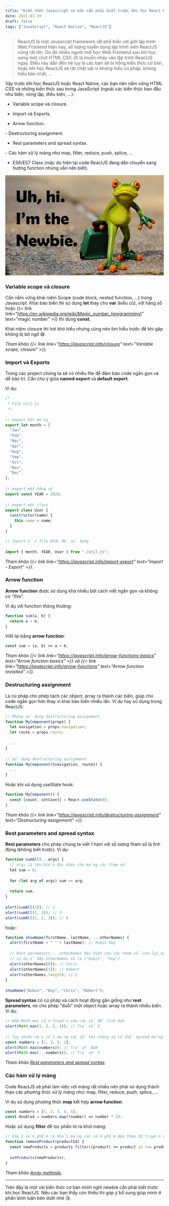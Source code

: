 ```yaml
---
title: "Kiến thức Javascript cơ bản cần phải biết trước khi học React Native / ReactJS"
date: 2021-01-20
draft: false
tags: ["JavaScript", "React Native", "ReactJS"]
---
```


> ReactJS là một Javascript framework rất phổ biến với giới lập trình Web Frontend hiện nay, số lượng tuyển dụng lập trình viên ReactJS cũng rất lớn. Do đó nhiều người mới học Web Frontend sau khi học xong một chút HTML CSS JS là muốn nhảy vào lập trình ReactJS ngay. Điều này dẫn đến hệ lụy là các bạn sẽ bị hổng kiến thức cơ bản, hoặc khi học ReactJS sẽ rất chật vật vì không hiểu cú pháp, không hiểu bản chất, ...

Vậy trước khi học ReactJS hoặc React Native, các bạn nên nẵm vững HTML CSS và những kiến thức sau trong JavaScript (ngoài các kiến thức ban đầu như biến, vòng lặp, điều kiện, ...):

- Variable scope và closure.

- Import và Exports.

- Arrow function.

- Destructuring assignment.

- Rest parameters and spread syntax.

- Các hàm xử lý mảng như map, filter, reduce, push, splice, ...

- ES6/ES7 Class (mặc dù hiện tại code ReactJS đang dần chuyển sang hướng function nhưng vẫn nên biết).

![Newbie học Javascript, ReactJS, React Native](/images/newbie-frog.jpg)

### Variable scope và closure

Cần nắm vững khái niệm Scope (code block, nested function, ...) trong Javascript. Khai báo biến thì sử dụng **let** thay cho **var** (kiểu cũ), với hằng số hoặc {{< link link="https://en.wikipedia.org/wiki/Magic_number_(programming)" text="magic number" >}} thì dùng **const**.

Khái niệm closure thì hơi khó hiểu nhưng cũng nên tìm hiểu trước để khi gặp không bị bỡ ngỡ 😅.

_Tham khảo {{< link link="https://javascript.info/closure" text="Variable scope, closure" >}}._

### Import và Exports

Trong các project chúng ta sẽ có nhiều file để đảm bảo code ngắn gọn và dễ bảo trì. Cần chú ý giữa **named export** và **default export**.

Ví dụ:

```javascript
/*
 * File util.js
 */

// export một mảng
export let month = [
  "Jan",
  "Feb",
  "Mar",
  "Apr",
  "Aug",
  "Sep",
  "Oct",
  "Nov",
  "Dec",
];

// export một hằng số
export const YEAR = 2020;

// export một class
export class User {
  constructor(name) {
    this.name = name;
  }
}
```

```javascript
// Import ở 1 file khác để sử dụng

import { month, YEAR, User } from "./util.js";
```

_Tham khảo {{< link link="https://javascript.info/import-export" text="Import - Export" >}}._

### Arrow function

**Arrow function** được sử dụng khá nhiều bởi cách viết ngắn gọn và không có "this".

Ví dụ với function thông thường:

```javascript
function sum(a, b) {
  return a + b;
}
```

Viết lại bằng **arrow function**:

```javascript
const sum = (a, b) => a + b;
```

_Tham khảo {{< link link="https://javascript.info/arrow-functions-basics" text="Arrow function basics" >}} và {{< link link="https://javascript.info/arrow-functions" text="Arrow function revisited" >}}._

### Destructuring assignment

Là cú pháp cho phép tách các object, array ra thành các biến, giúp cho code ngắn gọn hơn thay vì khai báo biến nhiều lần. Ví dụ hay sử dụng trong ReactJS:

```javascript
// Không sử dụng destructuring assignment
function MyComponent(props) {
  let navigation = props.navigation;
  let route = props.route;

  ...
}

// Sử dụng destructuring assignment
function MyComponent({navigation, route}) {
  ...
}
```

Hoặc khi sử dụng useState hook:

```javascript
function MyComponent() {
  const [count, setCount] = React.useState(0);
}
```

_Tham khảo {{< link link="https://javascript.info/destructuring-assignment" text="Destructuring assignment" >}}_.

### Rest parameters and spread syntax

**Rest parameters** cho phép chúng ta viết 1 hàm với số lượng tham số là linh động (không biết trước). Ví dụ:

```javascript
function sumAll(...args) {
  // args là tên biến đại diện cho mảng các tham số
  let sum = 0;

  for (let arg of args) sum += arg;

  return sum;
}

alert(sumAll(1)); // 1
alert(sumAll(1, 2)); // 3
alert(sumAll(1, 2, 3)); // 6
```

hoặc:

```javascript
function showName(firstName, lastName, ...otherNames) {
  alert(firstName + " " + lastName); // Robin Huy

  // Rest parameters ...otherNames đại diện cho các tham số còn lại ngoài 2 tham số đầu tiên
  // ví dụ ở đây otherNames sẽ là ["Robin", "Huy"]
  alert(otherNames[0]); // Chris
  alert(otherNames[1]); // Robert
  alert(otherNames.length); // 2
}

showName("Robin", "Huy", "Chris", "Robert");
```

**Spread syntax** có cú pháp và cách hoạt động gần giống như **rest parameters**, nó cho phép "duỗi" một object hoặc array ra thành nhiều biến. Ví dụ:

```javascript
// Hàm Math.max cần truyền vào các số để tính max
alert(Math.max(1, 3, 5, 2)); // Trả về 5

// Tuy nhiên nếu có 1 mảng các số thì chúng ta có thể spread mảng đó ra để sử dụng hàm Math.max
const numbers = [1, 3, 5, 2];
alert(Math.max(numbers)); // Trả về NaN
alert(Math.max(...numbers)); // Trả về 5
```

_Tham khảo [Rest parameters and spread syntax](https://javascript.info/rest-parameters-spread)_.

### Các hàm xử lý mảng

Code ReactJS sẽ phải làm việc với mảng rất nhiều nên phải sử dụng thành thạo các phương thức xử lý mảng như: map, filter, reduce, push, splice, ...

Ví dụ sử dụng phương thức **map** kết hợp **arrow function**:

```javascript
const numbers = [1, 2, 3, 4, 5];
const doubled = numbers.map((number) => number * 2);
```

Hoặc sử dụng **filter** để lọc phần tử ra khỏi mảng:

```javascript
// Xóa 1 sản phẩm ra khỏi mảng các sản phẩm dựa theo ID truyền vào
function removeProduct(productId) {
  const newProducts = products.filter((product) => product.id !== productId);

  setProducts(newProducts);
}
```

_Tham khảo [Array methods](https://javascript.info/array-methods)_.

---

Trên đây là một vài kiến thức cơ bản mình nghĩ newbie cần phải biết trước khi học ReactJS. Nếu các bạn thấy còn thiếu thì góp ý bổ sung giúp mình ở phần bình luận bên dưới nhé 😘.
